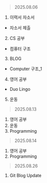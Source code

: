 > 2025.08.06
1. 이력서 자소서
  - 자소서 제출
2. CS 공부
  - 컴퓨터 구조
3. BLOG
  - Computer 구조_1
4. 영어 공부
  - Duo Lingo
5. 운동

> 2025.08.13
1. 영어 공부
2. 운동
3. Programming

> 2025.08.14
1. 영어 공부
2. Programming

> 2025.08.26
1. Git Blog Update
